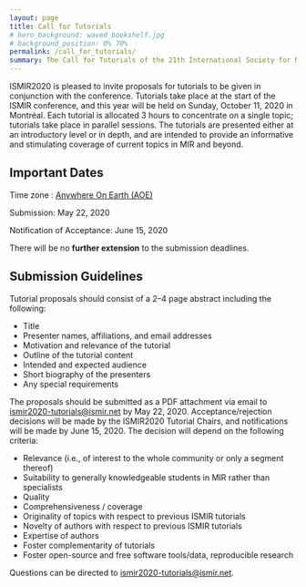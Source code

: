 ```yaml
---
layout: page
title: Call for Tutorials
# hero_background: waved_bookshelf.jpg
# background_position: 0% 70%
permalink: /call_for_tutorials/
summary: The Call for Tutorials of the 21th International Society for Music Information Retrieval Conference
---
```


ISMIR2020 is pleased to invite proposals for tutorials to be given in conjunction with the conference. Tutorials take place at the start of the ISMIR conference, and this year will be held on Sunday, October 11, 2020 in Montréal. Each tutorial is allocated 3 hours to concentrate on a single topic; tutorials take place in parallel sessions. The tutorials are presented either at an introductory level or in depth, and are intended to provide an informative and stimulating coverage of current topics in MIR and beyond. 

## Important Dates

Time zone : [Anywhere On Earth (AOE)](https://www.timeanddate.com/time/zones/aoe)

Submission: May 22, 2020

Notification of Acceptance: June 15, 2020

There will be no **further extension** to the submission deadlines.

## Submission Guidelines

Tutorial proposals should consist of a 2–4 page abstract including the following:

- Title
- Presenter names, affiliations, and email addresses
- Motivation and relevance of the tutorial
- Outline of the tutorial content
- Intended and expected audience
- Short biography of the presenters
- Any special requirements

The proposals should be submitted as a PDF attachment via email to [ismir2020-tutorials@ismir.net](mailto:ismir2020-tutorials@ismir.net) by May 22, 2020. Acceptance/rejection decisions will be made by the ISMIR2020 Tutorial Chairs, and notifications will be made by June 15, 2020. The decision will depend on the following criteria:

- Relevance (i.e., of interest to the whole community or only a segment thereof)
- Suitability to generally knowledgeable students in MIR rather than specialists
- Quality
- Comprehensiveness / coverage
- Originality of topics with respect to previous ISMIR tutorials
- Novelty of authors with respect to previous ISMIR tutorials
- Expertise of authors
- Foster complementarity of tutorials
- Foster open-source and free software tools/data, reproducible research

Questions can be directed to [ismir2020-tutorials@ismir.net](mailto:ismir2020-tutorials@ismir.net).
